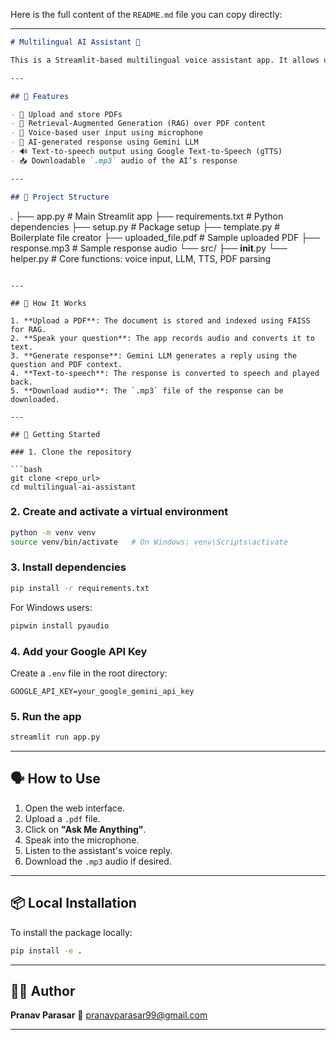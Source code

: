 Here is the full content of the `README.md` file you can copy directly:

---

```markdown
# Multilingual AI Assistant 🤖

This is a Streamlit-based multilingual voice assistant app. It allows users to upload a PDF file, ask questions via voice, and receive intelligent responses generated using Google's Gemini LLM API. The assistant reads the response aloud and offers an audio download option.

---

## 🌟 Features

- 📄 Upload and store PDFs
- 🧠 Retrieval-Augmented Generation (RAG) over PDF content
- 🎤 Voice-based user input using microphone
- 💬 AI-generated response using Gemini LLM
- 🔊 Text-to-speech output using Google Text-to-Speech (gTTS)
- 📥 Downloadable `.mp3` audio of the AI’s response

---

## 📁 Project Structure

```

.
├── app.py                  # Main Streamlit app
├── requirements.txt        # Python dependencies
├── setup.py                # Package setup
├── template.py             # Boilerplate file creator
├── uploaded\_file.pdf       # Sample uploaded PDF
├── response.mp3            # Sample response audio
└── src/
├── **init**.py
└── helper.py           # Core functions: voice input, LLM, TTS, PDF parsing

````

---

## 🧠 How It Works

1. **Upload a PDF**: The document is stored and indexed using FAISS for RAG.
2. **Speak your question**: The app records audio and converts it to text.
3. **Generate response**: Gemini LLM generates a reply using the question and PDF context.
4. **Text-to-speech**: The response is converted to speech and played back.
5. **Download audio**: The `.mp3` file of the response can be downloaded.

---

## 🚀 Getting Started

### 1. Clone the repository

```bash
git clone <repo_url>
cd multilingual-ai-assistant
````

### 2. Create and activate a virtual environment

```bash
python -m venv venv
source venv/bin/activate   # On Windows: venv\Scripts\activate
```

### 3. Install dependencies

```bash
pip install -r requirements.txt
```

For Windows users:

```bash
pipwin install pyaudio
```

### 4. Add your Google API Key

Create a `.env` file in the root directory:

```
GOOGLE_API_KEY=your_google_gemini_api_key
```

### 5. Run the app

```bash
streamlit run app.py
```

---

## 🗣️ How to Use

1. Open the web interface.
2. Upload a `.pdf` file.
3. Click on **"Ask Me Anything"**.
4. Speak into the microphone.
5. Listen to the assistant's voice reply.
6. Download the `.mp3` audio if desired.

---

## 📦 Local Installation

To install the package locally:

```bash
pip install -e .
```

---

## 👨‍💻 Author

**Pranav Parasar**
📧 [pranavparasar99@gmail.com](mailto:pranavparasar99@gmail.com)

---

